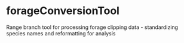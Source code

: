 # forageConversionTool
Range branch tool for processing forage clipping data - standardizing species names and reformatting for analysis
